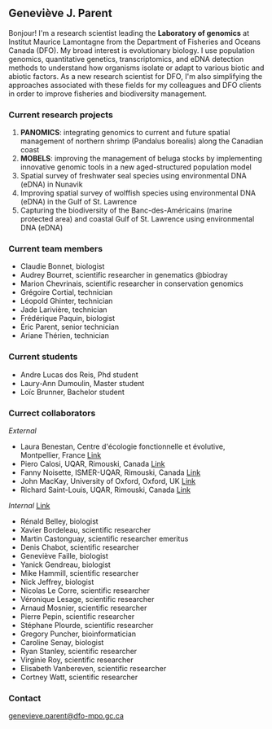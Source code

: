
## Geneviève J. Parent 
Bonjour! I'm a research scientist leading the **Laboratory of genomics** at Institut Maurice Lamontagne from the Department of Fisheries and Oceans Canada (DFO). My broad interest is evolutionary biology. I use population genomics, quantitative genetics, transcriptomics, and eDNA detection methods to understand how organisms isolate or adapt to various biotic and abiotic factors. As a new research scientist for DFO, I'm also simplifying the approaches associated with these fields for my colleagues and DFO clients in order to improve fisheries and biodiversity management.

### Current research projects
1. **PANOMICS**: integrating genomics to current and future spatial management of northern shrimp (Pandalus borealis) along the Canadian coast
2. **MOBELS**: improving the management of beluga stocks by implementing innovative genomic tools in a new aged-structured population model
3. Spatial survey of freshwater seal species using environmental DNA (eDNA) in Nunavik
4. Improving spatial survey of wolffish species using environmental DNA (eDNA) in the Gulf of St. Lawrence
5. Capturing the biodiversity of the Banc-des-Américains (marine protected area) and coastal Gulf of St. Lawrence using environmental DNA (eDNA)

### Current team members
- Claudie Bonnet, biologist
- Audrey Bourret, scientific researcher in genematics @biodray
- Marion Chevrinais, scientific researcher in conservation genomics
- Grégoire Cortial, technician
- Léopold Ghinter, technician
- Jade Larivière, technician
- Frédérique Paquin, biologist
- Éric Parent, senior technician
- Ariane Thérien, technician

### Current students
- Andre Lucas dos Reis, Phd student
- Laury-Ann Dumoulin, Master student
- Loïc Brunner, Bachelor student

### Currect collaborators
_External_
- Laura Benestan, Centre d'écologie fonctionnelle et évolutive, Montpellier, France [Link](https://www.researchgate.net/profile/Laura_Benestan)
- Piero Calosi, UQAR, Rimouski, Canada [Link](https://www.uqar.ca/universite/a-propos-de-l-uqar/departements/departement-de-biologie-chimie-et-geographie/calosi-piero)
- Fanny Noisette, ISMER-UQAR, Rimouski, Canada [Link](https://www.uqar.ca/universite/a-propos-de-l-uqar/departements/institut-des-sciences-de-la-mer/noisette-fanny)
- John MacKay, University of Oxford, Oxford, UK [Link](https://www.plants.ox.ac.uk/people/john-mackay)
- Richard Saint-Louis, UQAR, Rimouski, Canada [Link](https://www.uqar.ca/universite/a-propos-de-l-uqar/departements/departement-de-biologie-chimie-et-geographie/st-louis-richard)

_Internal_ [Link](https://profils-profiles.science.gc.ca/en/search/profiles)
- Rénald Belley, biologist
- Xavier Bordeleau, scientific researcher
- Martin Castonguay, scientific researcher emeritus
- Denis Chabot, scientific researcher
- Geneviève Faille, biologist
- Yanick Gendreau, biologist
- Mike Hammill, scientific researcher
- Nick Jeffrey, biologist
- Nicolas Le Corre, scientific researcher
- Véronique Lesage, scientific researcher
- Arnaud Mosnier, scientific researcher
- Pierre Pepin, scientific researcher
- Stéphane Plourde, scientific researcher
- Gregory Puncher, bioinformatician
- Caroline Senay, biologist
- Ryan Stanley, scientific researcher
- Virginie Roy, scientific researcher
- Elisabeth Vanbereven, scientific researcher
- Cortney Watt, scientific researcher

### Contact
genevieve.parent@dfo-mpo.gc.ca

